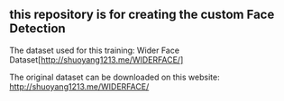 ## this repository is for creating the custom Face Detection

The dataset used for this training: Wider Face Dataset[http://shuoyang1213.me/WIDERFACE/]

The original dataset can be downloaded on this website: http://shuoyang1213.me/WIDERFACE/

